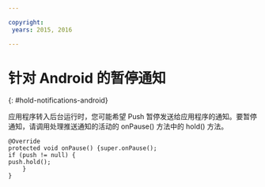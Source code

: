 ```yaml
---

copyright:
 years: 2015, 2016

---
```


# 针对 Android 的暂停通知
{: #hold-notifications-android}

应用程序转入后台运行时，您可能希望 Push 暂停发送给应用程序的通知。要暂停通知，请调用处理推送通知的活动的 onPause() 方法中的 hold() 方法。

```
@Override
protected void onPause() {super.onPause();
if (push != null) {
push.hold();
    }
} 
```
